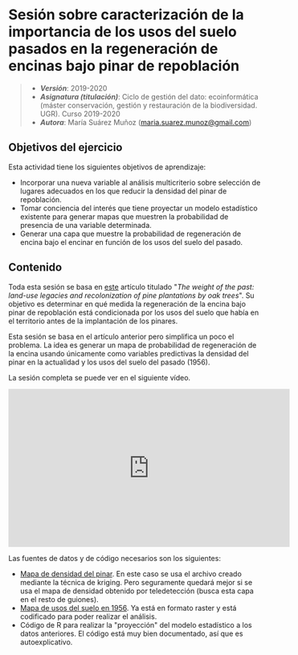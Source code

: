 # Sesión sobre caracterización de la importancia de los usos del suelo pasados en la regeneración de encinas bajo pinar de repoblación


> + **_Versión_**: 2019-2020
> + **_Asignatura (titulación)_**: Ciclo de gestión del dato: ecoinformática (máster conservación, gestión y restauración de la biodiversidad. UGR). Curso 2019-2020
> + **_Autora_**: María Suárez Muñoz (maria.suarez.munoz@gmail.com)



## Objetivos del ejercicio

Esta actividad tiene los siguientes objetivos de aprendizaje:

+ Incorporar una nueva variable al análisis multicriterio sobre selección de lugares adecuados en los que reducir la densidad del pinar de repoblación. 
+ Tomar conciencia del interés que tiene proyectar un modelo estadístico existente para generar mapas que muestren la probabilidad de presencia de una variable determinada.
+ Generar una capa que muestre la probabilidad de regeneración de encina bajo el encinar en función de los usos del suelo del pasado.

## Contenido

Toda esta sesión se basa en [este](https://github.com/aprendiendo-cosas/peso_pasado_ecoinf_ugr/raw/main/biblio/articulo_JRC_2013_weight_past.pdf) artículo titulado "*The weight of the past: land-use legacies and recolonization of pine plantations by oak trees*". Su objetivo es determinar en qué medida la regeneración de la encina bajo pinar de repoblación está condicionada por los usos del suelo que había en el territorio antes de la implantación de los pinares. 



Esta sesión se basa en el artículo anterior pero simplifica un poco el problema. La idea es generar un mapa de probabilidad de regeneración de la encina usando únicamente como variables predictivas la densidad del pinar en la actualidad y los usos del suelo del pasado (1956). 



La sesión completa se puede ver en el siguiente vídeo.

<iframe width="560" height="315" src="https://www.youtube.com/embed/YaBwNRQw7JA" title="YouTube video player" frameborder="0" allow="accelerometer; autoplay; clipboard-write; encrypted-media; gyroscope; picture-in-picture" allowfullscreen></iframe>



Las fuentes de datos y de código necesarios son los siguientes:

+ [Mapa de densidad del pinar](https://github.com/aprendiendo-cosas/peso_pasado_ecoinf_ugr/raw/main/geoinfo/density_kriging.asc). En este caso se usa el archivo creado mediante la técnica de kriging. Pero seguramente quedará mejor si se usa el mapa de densidad obtenido por teledetección (busca esta capa en el resto de guiones).
+ [Mapa de usos del suelo en 1956](https://github.com/aprendiendo-cosas/peso_pasado_ecoinf_ugr/raw/main/geoinfo/uso_pasado_pinos.tif). Ya está en formato raster y está codificado para poder realizar el análisis.
+ Código de R para realizar la "proyección" del modelo estadístico a los datos anteriores. El código está muy bien documentado, así que es autoexplicativo.



